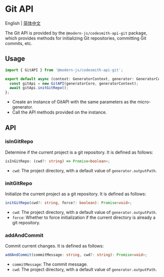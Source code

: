 # Git API

English | [简体中文](../../zh/api/git.md)

The Git API is provided by the `@modern-js/codesmith-api-git` package, which provides methods for initializing Git repositories, committing Git commits, etc.

## Usage

```ts
import { GitAPI } from '@modern-js/codesmith-api-git';

export default async (context: GeneratorContext, generator: GeneratorCore) => {
  const gitApi = new GitAPI(generatorCore, generatorContext);
  await gitApi.initGitRepo();
};
```

- Create an instance of GitAPI with the same parameters as the micro-generator.
- Call the API methods provided on the instance.

## API

### isInGitRepo

Determine if the current project is a git repository. It is defined as follows:

```ts
isInGitRepo: (cwd?: string) => Promise<boolean>;
```

- `cwd`: The project directory, with a default value of `generator.outputPath`.

### initGitRepo

Initialize the current project as a git repository. It is defined as follows:

```ts
initGitRepo(cwd?: string, force?: boolean): Promise<void>;
```

- `cwd`: The project directory, with a default value of `generator.outputPath`.
- `force`: Whether to force initialization if the current directory is already a git repository.

### addAndCommit

Commit current changes. It is defined as follows:

```ts
addAndCommit(commitMessage: string, cwd?: string): Promise<void>;
```

- `commitMessage`: The commit message.
- `cwd`: The project directory, with a default value of `generator.outputPath`.
